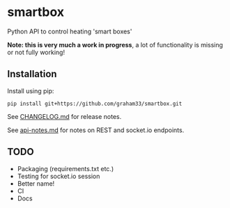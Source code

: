 # smartbox
Python API to control heating 'smart boxes'

**Note: this is very much a work in progress**, a lot of functionality is
missing or not fully working!

## Installation
Install using pip:

    pip install git+https://github.com/graham33/smartbox.git

See [CHANGELOG.md](./CHANGELOG.md) for release notes.

See [api-notes.md](./api-notes.md) for notes on REST and socket.io endpoints.

## TODO
* Packaging (requirements.txt etc.)
* Testing for socket.io session
* Better name!
* CI
* Docs

